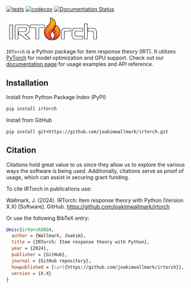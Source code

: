 [![tests](https://github.com/joakimwallmark/irtorch/actions/workflows/tests.yml/badge.svg)](https://github.com/joakimwallmark/irtorch/actions/workflows/tests.yml)
[![codecov](https://codecov.io/github/joakimwallmark/irtorch/graph/badge.svg?token=0TPDVGIUZ2)](https://codecov.io/github/joakimwallmark/irtorch)
[![Documentation Status](https://readthedocs.org/projects/irtorch/badge/?version=latest)](https://irtorch.readthedocs.io/en/latest/?badge=latest)

<img src="https://raw.githubusercontent.com/joakimwallmark/irtorch/main/docs/source/_static/logo_readme.png" alt="IRTorch" style="width: 50%;">

`IRTorch` is a Python package for item response theory (IRT). It utilizes [PyTorch](https://pytorch.org/) for model optimization and GPU support.
Check out our [documentation page](https://irtorch.readthedocs.io/en/latest/) for usage examples and API reference.

## Installation
Install from Python Package Index (PyPI)
```bash
pip install irtorch
```

Install from GitHub
```bash
pip install git+https://github.com/joakimwallmark/irtorch.git
```

## Citation
Citations hold great value to us since they allow us to explore the various ways the software is being used. Additionally, citations serve as proof of usage, which can assist in securing grant funding.

To cite IRTorch in publications use:

Wallmark, J. (2024). IRTorch: Item response theory with Python (Version X.X) [Software]. GitHub. https://github.com/joakimwallmark/irtorch

Or use the following BibTeX entry:

```bibtex
@misc{irtorch2024,
  author = {Wallmark, Joakim},
  title = {IRTorch: Item response theory with Python},
  year = {2024},
  publisher = {GitHub},
  journal = {GitHub repository},
  howpublished = {\url{https://github.com/joakimwallmark/irtorch}},
  version = {X.X}
}
```
